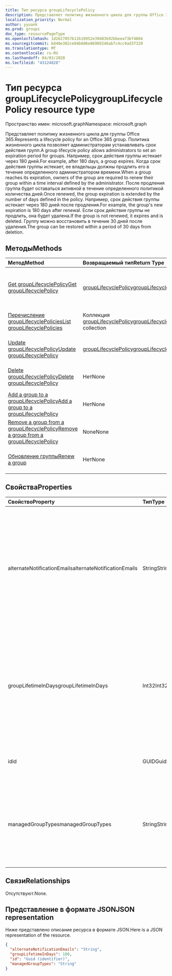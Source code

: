 ```yaml
---
title: Тип ресурса groupLifecyclePolicy
description: Представляет политику жизненного цикла для группы Office 365.
localization_priority: Normal
author: yyuank
ms.prod: groups
doc_type: resourcePageType
ms.openlocfilehash: 1d2627057b12b18952e39d83b92bbeea73bf4804
ms.sourcegitcommit: bd40e302ce04b686e86989246ab7c4cc9ad3f320
ms.translationtype: MT
ms.contentlocale: ru-RU
ms.lasthandoff: 04/03/2020
ms.locfileid: "43124828"
---
```

# <a name="grouplifecyclepolicy-resource-type"></a><span data-ttu-id="eb643-103">Тип ресурса groupLifecyclePolicy</span><span class="sxs-lookup"><span data-stu-id="eb643-103">groupLifecyclePolicy resource type</span></span>

<span data-ttu-id="eb643-104">Пространство имен: microsoft.graph</span><span class="sxs-lookup"><span data-stu-id="eb643-104">Namespace: microsoft.graph</span></span>

<span data-ttu-id="eb643-105">Представляет политику жизненного цикла для группы Office 365.</span><span class="sxs-lookup"><span data-stu-id="eb643-105">Represents a lifecycle policy for an Office 365 group.</span></span> <span data-ttu-id="eb643-106">Политика жизненного цикла позволяет администраторам устанавливать срок действия групп.</span><span class="sxs-lookup"><span data-stu-id="eb643-106">A group lifecycle policy allows administrators to set an expiration period for groups.</span></span> <span data-ttu-id="eb643-107">Например, срок действия группы истекает через 180 дней.</span><span class="sxs-lookup"><span data-stu-id="eb643-107">For example, after 180 days, a group expires.</span></span> <span data-ttu-id="eb643-108">Когда срок действия группы истекает, ее владельцы должны продлить его в течение определенного администратором времени.</span><span class="sxs-lookup"><span data-stu-id="eb643-108">When a group reaches its expiration, owners of the group are required to renew their group within a time interval defined by the administrator.</span></span> <span data-ttu-id="eb643-109">После продления группа будет оставаться активной в течение определенного политикой количества дней.</span><span class="sxs-lookup"><span data-stu-id="eb643-109">Once renewed, the group expiration is extended by the number of days defined in the policy.</span></span> <span data-ttu-id="eb643-110">Например, срок действия группы истекает через 180 дней после продления.</span><span class="sxs-lookup"><span data-stu-id="eb643-110">For example, the group's new expiration is 180 days after renewal.</span></span> <span data-ttu-id="eb643-111">Если срок действия группы не продлить, она будет удалена.</span><span class="sxs-lookup"><span data-stu-id="eb643-111">If the group is not renewed, it expires and is deleted.</span></span> <span data-ttu-id="eb643-112">Группу можно восстановить в течение 30 дней после удаления.</span><span class="sxs-lookup"><span data-stu-id="eb643-112">The group can be restored within a period of 30 days from deletion.</span></span>

## <a name="methods"></a><span data-ttu-id="eb643-113">Методы</span><span class="sxs-lookup"><span data-stu-id="eb643-113">Methods</span></span>

| <span data-ttu-id="eb643-114">Метод</span><span class="sxs-lookup"><span data-stu-id="eb643-114">Method</span></span> | <span data-ttu-id="eb643-115">Возвращаемый тип</span><span class="sxs-lookup"><span data-stu-id="eb643-115">Return Type</span></span> | <span data-ttu-id="eb643-116">Описание</span><span class="sxs-lookup"><span data-stu-id="eb643-116">Description</span></span> |
|:---------------|:--------|:----------|
|[<span data-ttu-id="eb643-117">Get groupLifecyclePolicy</span><span class="sxs-lookup"><span data-stu-id="eb643-117">Get groupLifecyclePolicy</span></span>](../api/grouplifecyclepolicy-get.md) | [<span data-ttu-id="eb643-118">groupLifecyclePolicy</span><span class="sxs-lookup"><span data-stu-id="eb643-118">groupLifecyclePolicy</span></span>](grouplifecyclepolicy.md) |<span data-ttu-id="eb643-119">Чтение свойств и связей объекта groupLifecyclePolicy.</span><span class="sxs-lookup"><span data-stu-id="eb643-119">Read properties and relationships of a groupLifecyclePolicy object.</span></span>|
|[<span data-ttu-id="eb643-120">Перечисление groupLifecyclePolicies</span><span class="sxs-lookup"><span data-stu-id="eb643-120">List groupLifecyclePolicies</span></span>](../api/grouplifecyclepolicy-list.md) | <span data-ttu-id="eb643-121">Коллекция [groupLifecyclePolicy](grouplifecyclepolicy.md)</span><span class="sxs-lookup"><span data-stu-id="eb643-121">[groupLifecyclePolicy](grouplifecyclepolicy.md) collection</span></span> | <span data-ttu-id="eb643-122">Перечисление всех объектов groupLifecyclePolicy.</span><span class="sxs-lookup"><span data-stu-id="eb643-122">List all the groupLifecyclePolicies.</span></span> |
|[<span data-ttu-id="eb643-123">Update groupLifecyclePolicy</span><span class="sxs-lookup"><span data-stu-id="eb643-123">Update groupLifecyclePolicy</span></span>](../api/grouplifecyclepolicy-update.md) | [<span data-ttu-id="eb643-124">groupLifecyclePolicy</span><span class="sxs-lookup"><span data-stu-id="eb643-124">groupLifecyclePolicy</span></span>](grouplifecyclepolicy.md) | <span data-ttu-id="eb643-125">Обновление объекта groupLifecyclePolicy.</span><span class="sxs-lookup"><span data-stu-id="eb643-125">Update a groupLifecyclePolicy object.</span></span> |
|[<span data-ttu-id="eb643-126">Delete groupLifecyclePolicy</span><span class="sxs-lookup"><span data-stu-id="eb643-126">Delete groupLifecyclePolicy</span></span>](../api/grouplifecyclepolicy-delete.md) | <span data-ttu-id="eb643-127">Нет</span><span class="sxs-lookup"><span data-stu-id="eb643-127">None</span></span> | <span data-ttu-id="eb643-128">Удаление объекта groupLifecyclePolicy.</span><span class="sxs-lookup"><span data-stu-id="eb643-128">Delete a groupLifecyclePolicy object.</span></span> |
|[<span data-ttu-id="eb643-129">Add a group to a groupLifecyclePolicy</span><span class="sxs-lookup"><span data-stu-id="eb643-129">Add a group to a groupLifecyclePolicy</span></span>](../api/grouplifecyclepolicy-addgroup.md)|<span data-ttu-id="eb643-130">Нет</span><span class="sxs-lookup"><span data-stu-id="eb643-130">None</span></span>| <span data-ttu-id="eb643-131">Добавление группы в политику жизненного цикла.</span><span class="sxs-lookup"><span data-stu-id="eb643-131">Add a group to a lifecycle policy</span></span> |
|[<span data-ttu-id="eb643-132">Remove a group from a groupLifecyclePolicy</span><span class="sxs-lookup"><span data-stu-id="eb643-132">Remove a group from a groupLifecyclePolicy</span></span>](../api/grouplifecyclepolicy-removegroup.md)|<span data-ttu-id="eb643-133">None</span><span class="sxs-lookup"><span data-stu-id="eb643-133">None</span></span>| <span data-ttu-id="eb643-134">Удаление группы из политики жизненного цикла.</span><span class="sxs-lookup"><span data-stu-id="eb643-134">Remove a group to a lifecycle policy.</span></span> |
|[<span data-ttu-id="eb643-135">Обновление группы</span><span class="sxs-lookup"><span data-stu-id="eb643-135">Renew a group</span></span>](../api/grouplifecyclepolicy-renewgroup.md)|<span data-ttu-id="eb643-136">Нет</span><span class="sxs-lookup"><span data-stu-id="eb643-136">None</span></span>| <span data-ttu-id="eb643-137">Обновление даты окончания срока действия группы.</span><span class="sxs-lookup"><span data-stu-id="eb643-137">Renew a group's expiration date.</span></span> |

## <a name="properties"></a><span data-ttu-id="eb643-138">Свойства</span><span class="sxs-lookup"><span data-stu-id="eb643-138">Properties</span></span>

| <span data-ttu-id="eb643-139">Свойство</span><span class="sxs-lookup"><span data-stu-id="eb643-139">Property</span></span> | <span data-ttu-id="eb643-140">Тип</span><span class="sxs-lookup"><span data-stu-id="eb643-140">Type</span></span> | <span data-ttu-id="eb643-141">Описание</span><span class="sxs-lookup"><span data-stu-id="eb643-141">Description</span></span> |
|:---------------|:--------|:----------|
|<span data-ttu-id="eb643-142">alternateNotificationEmails</span><span class="sxs-lookup"><span data-stu-id="eb643-142">alternateNotificationEmails</span></span>|<span data-ttu-id="eb643-143">String</span><span class="sxs-lookup"><span data-stu-id="eb643-143">String</span></span>| <span data-ttu-id="eb643-144">Список адресов электронной почты для отправки уведомлений о группах без владельцев.</span><span class="sxs-lookup"><span data-stu-id="eb643-144">List of email address to send notifications for groups without owners.</span></span> <span data-ttu-id="eb643-145">Можно указать несколько адресов электронной почты, разделив их точкой с запятой.</span><span class="sxs-lookup"><span data-stu-id="eb643-145">Multiple email address can be defined by separating email address with a semicolon.</span></span> |
|<span data-ttu-id="eb643-146">groupLifetimeInDays</span><span class="sxs-lookup"><span data-stu-id="eb643-146">groupLifetimeInDays</span></span>|<span data-ttu-id="eb643-147">Int32</span><span class="sxs-lookup"><span data-stu-id="eb643-147">Int32</span></span>| <span data-ttu-id="eb643-148">Количество дней до истечения срока действия группы.</span><span class="sxs-lookup"><span data-stu-id="eb643-148">Number of days before a group expires and needs to be renewed.</span></span> <span data-ttu-id="eb643-149">После продления группа будет оставаться активной в течение указанного количества дней.</span><span class="sxs-lookup"><span data-stu-id="eb643-149">Once renewed, the group expiration is extended by the number of days defined.</span></span> |
|<span data-ttu-id="eb643-150">id</span><span class="sxs-lookup"><span data-stu-id="eb643-150">id</span></span>|<span data-ttu-id="eb643-151">GUID</span><span class="sxs-lookup"><span data-stu-id="eb643-151">Guid</span></span>| <span data-ttu-id="eb643-152">Уникальный идентификатор политики.</span><span class="sxs-lookup"><span data-stu-id="eb643-152">A unique identifier for a policy.</span></span> <span data-ttu-id="eb643-153">Только для чтения.</span><span class="sxs-lookup"><span data-stu-id="eb643-153">Read-only.</span></span>|
|<span data-ttu-id="eb643-154">managedGroupTypes</span><span class="sxs-lookup"><span data-stu-id="eb643-154">managedGroupTypes</span></span>|<span data-ttu-id="eb643-155">String</span><span class="sxs-lookup"><span data-stu-id="eb643-155">String</span></span>| <span data-ttu-id="eb643-156">Тип группы, к которому применяется политика истечения срока действия.</span><span class="sxs-lookup"><span data-stu-id="eb643-156">The group type for which the expiration policy applies.</span></span> <span data-ttu-id="eb643-157">Возможные значения — **All**, **Selected** и **None**.</span><span class="sxs-lookup"><span data-stu-id="eb643-157">Possible values are **All**, **Selected** or **None**.</span></span> |

## <a name="relationships"></a><span data-ttu-id="eb643-158">Связи</span><span class="sxs-lookup"><span data-stu-id="eb643-158">Relationships</span></span>

<span data-ttu-id="eb643-159">Отсутствуют.</span><span class="sxs-lookup"><span data-stu-id="eb643-159">None.</span></span>

## <a name="json-representation"></a><span data-ttu-id="eb643-160">Представление в формате JSON</span><span class="sxs-lookup"><span data-stu-id="eb643-160">JSON representation</span></span>

<span data-ttu-id="eb643-161">Ниже представлено описание ресурса в формате JSON.</span><span class="sxs-lookup"><span data-stu-id="eb643-161">Here is a JSON representation of the resource.</span></span>

<!-- {
  "blockType": "resource",
  "optionalProperties": [

  ],
  "@odata.type": "microsoft.graph.groupLifecyclePolicy"
}-->

```json
{
  "alternateNotificationEmails": "String",
  "groupLifetimeInDays": 180,
  "id": "Guid (identifier)",
  "managedGroupTypes": "String"
}

```

<!-- uuid: 8fcb5dbc-d5aa-4681-8e31-b001d5168d79
2015-10-25 14:57:30 UTC -->
<!-- {
  "type": "#page.annotation",
  "description": "groupLifecyclePolicy resource",
  "keywords": "",
  "section": "documentation",
  "tocPath": ""
}-->
